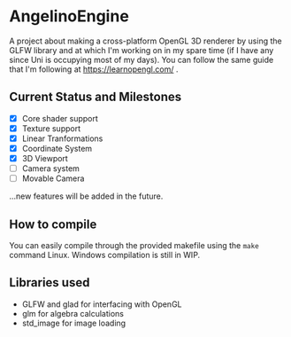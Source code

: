 # AngelinoEngine

A project about making a cross-platform OpenGL 3D renderer by using the GLFW library and at which I'm working on in my spare time (if I have any since Uni is occupying most of my days).
You can follow the same guide that I'm following at https://learnopengl.com/ .


## Current Status and Milestones 

- [x] Core shader support
- [x] Texture support
- [x] Linear Tranformations
- [x] Coordinate System
- [x] 3D Viewport
- [ ] Camera system
- [ ] Movable Camera

...new features will be added in the future.

## How to compile

You can easily compile through the provided makefile using the ```make``` command Linux.
Windows compilation is still in WIP.

## Libraries used

- GLFW and glad for interfacing with OpenGL
- glm for algebra calculations
- std_image for image loading